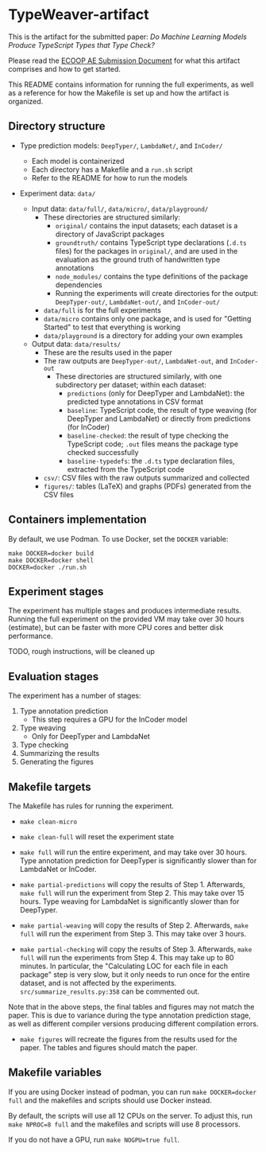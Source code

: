 # TypeWeaver-artifact

This is the artifact for the submitted paper:
_Do Machine Learning Models Produce TypeScript Types that Type Check?_

Please read the [ECOOP AE Submission Document](ECOOP_AE_Submission_Document.md)
for what this artifact comprises and how to get started.

This README contains information for running the full experiments, as well as
a reference for how the Makefile is set up and how the artifact is organized.

## Directory structure

- Type prediction models: `DeepTyper/`, `LambdaNet/`, and `InCoder/`
    - Each model is containerized
    - Each directory has a Makefile and a `run.sh` script
    - Refer to the README for how to run the models

- Experiment data: `data/`
    - Input data: `data/full/`, `data/micro/`, `data/playground/`
        - These directories are structured similarly:
            - `original/` contains the input datasets; each dataset is a
              directory of JavaScript packages
            - `groundtruth/` contains TypeScript type declarations
              (`.d.ts` files) for the packages in `original/`, and are used in
              the evaluation as the ground truth of handwritten type annotations
            - `node_modules/` contains the type definitions of the package
              dependencies
            - Running the experiments will create directories for the output:
              `DeepTyper-out/`, `LambdaNet-out/`, and `InCoder-out/`
        - `data/full` is for the full experiments
        - `data/micro` contains only one package, and is used for
          "Getting Started" to test that everything is working
        - `data/playground` is a directory for adding your own examples
    - Output data: `data/results/`
        - These are the results used in the paper
        - The raw outputs are `DeepTyper-out/`, `LambdaNet-out`, and
          `InCoder-out`
            - These directories are structured similarly, with one subdirectory
              per dataset; within each dataset:
                - `predictions` (only for DeepTyper and LambdaNet): the
                  predicted type annotations in CSV format
                - `baseline`: TypeScript code, the result of type weaving (for
                  DeepTyper and LambdaNet) or directly from predictions (for
                  InCoder)
                - `baseline-checked`: the result of type checking the TypeScript
                  code; `.out` files means the package type checked
                  successfully
                - `baseline-typedefs`: the `.d.ts` type declaration files,
                  extracted from the TypeScript code
        - `csv/`: CSV files with the raw outputs summarized and collected
        - `figures/`: tables (LaTeX) and graphs (PDFs) generated from the CSV
          files



## Containers implementation

By default, we use Podman. To use Docker, set the `DOCKER` variable:

    make DOCKER=docker build
    make DOCKER=docker shell
    DOCKER=docker ./run.sh




## Experiment stages

The experiment has multiple stages and produces intermediate results. Running
the full experiment on the provided VM may take over 30 hours (estimate), but
can be faster with more CPU cores and better disk performance.


TODO, rough instructions, will be cleaned up

## Evaluation stages

The experiment has a number of stages:
1. Type annotation prediction
    - This step requires a GPU for the InCoder model
2. Type weaving
    - Only for DeepTyper and LambdaNet
3. Type checking
4. Summarizing the results
5. Generating the figures

## Makefile targets

The Makefile has rules for running the experiment.

- `make clean-micro`

- `make clean-full` will reset the experiment state

- `make full` will run the entire experiment, and may take over 30 hours.
  Type annotation prediction for DeepTyper is significantly slower than for
  LambdaNet or InCoder.

- `make partial-predictions` will copy the results of Step 1. Afterwards,
  `make full` will run the experiment from Step 2. This may take over 15 hours.
  Type weaving for LambdaNet is significantly slower than for DeepTyper.

- `make partial-weaving` will copy the results of Step 2. Afterwards,
  `make full` will run the experiment from Step 3. This may take over 3 hours.

- `make partial-checking` will copy the results of Step 3. Afterwards,
  `make full` will run the experiments from Step 4. This may take up to 80
  minutes. In particular, the "Calculating LOC for each file in each package"
  step is very slow, but it only needs to run once for the entire dataset, and
  is not affected by the experiments. `src/summarize_results.py:358` can be
  commented out.

Note that in the above steps, the final tables and figures may not match the
paper. This is due to variance during the type annotation prediction stage, as
well as different compiler versions producing different compilation errors.

- `make figures` will recreate the figures from the results used for the paper.
  The tables and figures should match the paper.

## Makefile variables

If you are using Docker instead of podman, you can run `make DOCKER=docker full`
and the makefiles and scripts should use Docker instead.

By default, the scripts will use all 12 CPUs on the server. To adjust this, run
`make NPROC=8 full` and the makefiles and scripts will use 8 processors.

If you do not have a GPU, run `make NOGPU=true full`.

